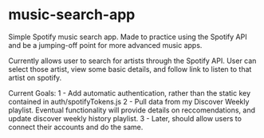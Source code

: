 # music-search-app
Simple Spotify music search app. Made to practice using the Spotify API and be a jumping-off point for more advanced music apps. 

Currently allows user to search for artists through the Spotify API. User can select those artist, view some basic details, and follow link to listen to that artist on spotify. 

Current Goals: 1 - Add automatic authentication, rather than the static key contained in auth/spotifyTokens.js
               2 - Pull data from my Discover Weekly playlist. Eventual functionality will provide details on reccomendations, and update discover weekly history playlist.
               3 - Later, should allow users to connect their accounts and do the same. 

